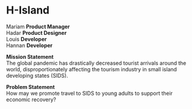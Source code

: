# H-Island

Mariam **Product Manager**  
Hadar **Product Designer**  
Louis **Developer**  
Hannan **Developer**  


**Mission Statement**   
The global pandemic has drastically decreased tourist arrivals around the world, disproportionately affecting the tourism industry in small island developing states (SIDS).

**Problem Statement**   
How may we promote travel to SIDS to young adults to support their economic recovery?
